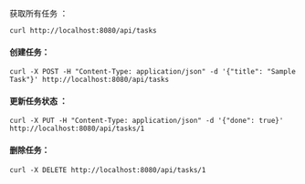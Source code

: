 获取所有任务 ：

```shell
curl http://localhost:8080/api/tasks
```

#### 创建任务：

```shell
curl -X POST -H "Content-Type: application/json" -d '{"title": "Sample Task"}' http://localhost:8080/api/tasks
```

#### 更新任务状态 ：

```shell
curl -X PUT -H "Content-Type: application/json" -d '{"done": true}' http://localhost:8080/api/tasks/1
```

#### 删除任务：

```shell
curl -X DELETE http://localhost:8080/api/tasks/1
```
